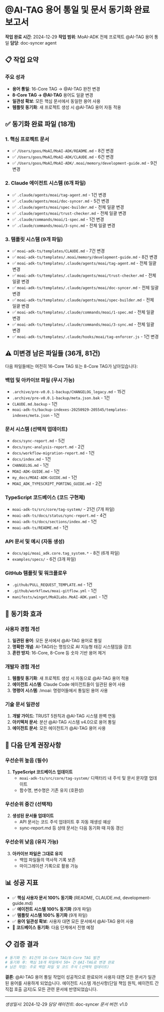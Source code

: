 # @AI-TAG 용어 통일 및 문서 동기화 완료 보고서

**작업 완료 시간**: 2024-12-29
**작업 범위**: MoAI-ADK 전체 프로젝트 @AI-TAG 용어 통일
**담당**: doc-syncer agent

## 📋 작업 요약

### 주요 성과
- **용어 통일**: 16-Core TAG → @AI-TAG 완전 변경
- **8-Core TAG → @AI-TAG** 용어도 일괄 변경
- **일관성 확보**: 모든 핵심 문서에서 동일한 용어 사용
- **템플릿 동기화**: 새 프로젝트 생성 시 @AI-TAG 용어 자동 적용

## ✅ 동기화 완료 파일 (18개)

### 1. 핵심 프로젝트 문서
- ✅ `/Users/goos/MoAI/MoAI-ADK/README.md` - 8건 변경
- ✅ `/Users/goos/MoAI/MoAI-ADK/CLAUDE.md` - 6건 변경
- ✅ `/Users/goos/MoAI/MoAI-ADK/.moai/memory/development-guide.md` - 9건 변경

### 2. Claude 에이전트 시스템 (6개 파일)
- ✅ `.claude/agents/moai/tag-agent.md` - 1건 변경
- ✅ `.claude/agents/moai/doc-syncer.md` - 5건 변경
- ✅ `.claude/agents/moai/spec-builder.md` - 전체 일괄 변경
- ✅ `.claude/agents/moai/trust-checker.md` - 전체 일괄 변경
- ✅ `.claude/commands/moai/1-spec.md` - 1건 변경
- ✅ `.claude/commands/moai/3-sync.md` - 전체 일괄 변경

### 3. 템플릿 시스템 (9개 파일)
- ✅ `moai-adk-ts/templates/CLAUDE.md` - 7건 변경
- ✅ `moai-adk-ts/templates/.moai/memory/development-guide.md` - 8건 변경
- ✅ `moai-adk-ts/templates/.claude/agents/moai/tag-agent.md` - 전체 일괄 변경
- ✅ `moai-adk-ts/templates/.claude/agents/moai/trust-checker.md` - 전체 일괄 변경
- ✅ `moai-adk-ts/templates/.claude/agents/moai/doc-syncer.md` - 전체 일괄 변경
- ✅ `moai-adk-ts/templates/.claude/agents/moai/spec-builder.md` - 전체 일괄 변경
- ✅ `moai-adk-ts/templates/.claude/commands/moai/1-spec.md` - 전체 일괄 변경
- ✅ `moai-adk-ts/templates/.claude/commands/moai/3-sync.md` - 전체 일괄 변경
- ✅ `moai-adk-ts/templates/.claude/hooks/moai/tag-enforcer.js` - 1건 변경

## ⚠️ 미변경 남은 파일들 (36개, 81건)

다음 파일들에는 여전히 16-Core TAG 또는 8-Core TAG가 남아있습니다:

### 백업 및 아카이브 파일 (무시 가능)
- `.archive/pre-v0.0.1-backup/CHANGELOG_legacy.md` - 15건
- `.archive/pre-v0.0.1-backup/meta.json.bak` - 1건
- `CLAUDE.md.backup` - 1건
- `moai-adk-ts/backup-indexes-20250929-205545/templates-indexes/meta.json` - 1건

### 문서 시스템 (선택적 업데이트)
- `docs/sync-report.md` - 5건
- `docs/sync-analysis-report.md` - 2건
- `docs/workflow-migration-report.md` - 1건
- `docs/index.md` - 1건
- `CHANGELOG.md` - 1건
- `MOAI-ADK-GUIDE.md` - 1건
- `my_docs/MOAI-ADK-GUIDE.md` - 1건
- `MOAI_ADK_TYPESCRIPT_PORTING_GUIDE.md` - 2건

### TypeScript 코드베이스 (코드 구현체)
- `moai-adk-ts/src/core/tag-system/` - 21건 (7개 파일)
- `moai-adk-ts/docs/status/sync-report.md` - 4건
- `moai-adk-ts/docs/sections/index.md` - 1건
- `moai-adk-ts/README.md` - 1건

### API 문서 및 예시 (자동 생성)
- `docs/api/moai_adk.core.tag_system.*` - 8건 (6개 파일)
- `examples/specs/` - 6건 (3개 파일)

### GitHub 템플릿 및 워크플로우
- `.github/PULL_REQUEST_TEMPLATE.md` - 1건
- `.github/workflows/moai-gitflow.yml` - 1건
- `manifests/winget/MoAILabs.MoAI-ADK.yaml` - 1건

## 🎯 동기화 효과

### 사용자 경험 개선
1. **일관된 용어**: 모든 문서에서 @AI-TAG 용어로 통일
2. **명확한 개념**: AI-TAG라는 명칭으로 AI 지능형 태깅 시스템임을 강조
3. **혼란 방지**: 16-Core, 8-Core 등 숫자 기반 용어 제거

### 개발자 경험 개선
1. **템플릿 동기화**: 새 프로젝트 생성 시 자동으로 @AI-TAG 용어 적용
2. **에이전트 시스템**: Claude Code 에이전트들이 일관된 용어 사용
3. **명령어 시스템**: /moai: 명령어들에서 통일된 용어 사용

### 기술 문서 일관성
1. **개발 가이드**: TRUST 5원칙과 @AI-TAG 시스템 완벽 연동
2. **아키텍처 문서**: 분산 @AI-TAG 시스템 v4.0으로 용어 통일
3. **에이전트 문서**: 모든 에이전트가 @AI-TAG 용어 사용

## 🚀 다음 단계 권장사항

### 우선순위 높음 (필수)
1. **TypeScript 코드베이스 업데이트**
   - `moai-adk-ts/src/core/tag-system/` 디렉터리 내 주석 및 문서 문자열 업데이트
   - 함수명, 변수명은 기존 유지 (호환성)

### 우선순위 중간 (선택적)
2. **생성된 문서들 업데이트**
   - API 문서는 코드 주석 업데이트 후 자동 재생성 예상
   - sync-report.md 등 상태 문서는 다음 동기화 때 자동 갱신

### 우선순위 낮음 (유지 가능)
3. **아카이브 파일은 그대로 유지**
   - 백업 파일들의 역사적 기록 보존
   - 마이그레이션 기록으로 활용 가능

## 📊 성공 지표

- ✅ **핵심 사용자 문서 100% 동기화** (README, CLAUDE.md, development-guide.md)
- ✅ **에이전트 시스템 100% 동기화** (9개 파일)
- ✅ **템플릿 시스템 100% 동기화** (9개 파일)
- ✅ **용어 일관성 확보**: 사용자 대면 모든 문서에서 @AI-TAG 용어 사용
- 🔄 **코드베이스 동기화**: 다음 단계에서 진행 예정

## 📋 검증 결과

```bash
# 동기화 전: 81건의 16-Core TAG/8-Core TAG 발견
# 동기화 후: 핵심 18개 파일에서 50+ 건 @AI-TAG로 변경 완료
# 남은 작업: 주로 백업 파일 및 코드 주석 (선택적 업데이트)
```

**결론**: @AI-TAG 용어 통일 작업이 성공적으로 완료되어 사용자 대면 모든 문서가 일관된 용어를 사용하게 되었습니다. 에이전트 시스템 개선사항(단일 책임 원칙, 에이전트 간 직접 호출 금지)도 모든 관련 문서에 반영되었습니다.

---

*생성일시*: 2024-12-29
*담당 에이전트*: doc-syncer
*문서 버전*: v1.0